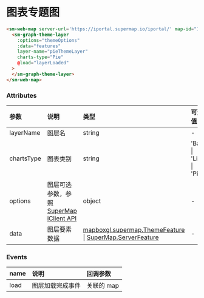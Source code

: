 # 图表专题图

<sm-iframe src="https://iclient.supermap.io/examples/component/components_graph_theme_layer_vue.html"></sm-iframe>

```html
<sm-web-map server-url='https://iportal.supermap.io/iportal/' map-id="1329428269" @load="mapIsLoaded">
  <sm-graph-theme-layer
    :options="themeOptions"
    :data="features"
    layer-name="pieThemeLayer"
    charts-type="Pie"
    @load="layerLoaded"
  >
  </sm-graph-theme-layer>
</sm-web-map>
```

### Attributes

| 参数       | 说明                                                                                                                       | 类型                                                                                                                                                                                          | 可选值                   | 默认值 |
| :--------- | :------------------------------------------------------------------------------------------------------------------------- | :-------------------------------------------------------------------------------------------------------------------------------------------------------------------------------------------- | :----------------------- | :----- |
| layerName  | 图层名                                                                                                                     | string                                                                                                                                                                                        | -                        | -      |
| chartsType | 图表类别                                                                                                                   | string                                                                                                                                                                                        | 'Bar' \| 'Line' \| 'Pie' | 'Bar'  |
| options    | 图层可选参数，参照 [SuperMap iClient API](https://iclient.supermap.io/docs/mapboxgl/mapboxgl.supermap.GraphThemeLayer.html) | object                                                                                                                                                                                        | -                        | -      |
| data       | 图层要素数据                                                                                                               | [mapboxgl.supermap.ThemeFeature](https://iclient.supermap.io/docs/mapboxgl/mapboxgl.supermap.ThemeFeature.html) \| [SuperMap.ServerFeature](https://iclient.supermap.io/web/apis/mapboxgl.html) | -                        | -      |

### Events

| name | 说明             | 回调参数   |
| :--- | :--------------- | :--------- |
| load | 图层加载完成事件 | 关联的 map |
